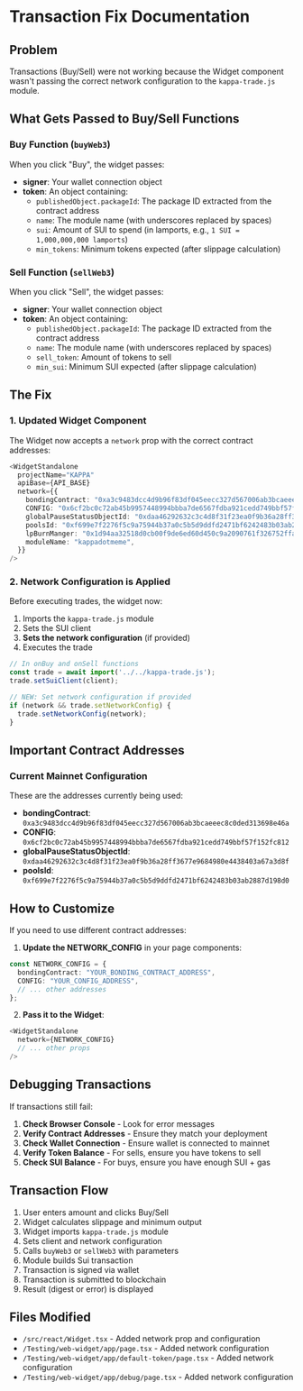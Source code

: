 # Transaction Fix Documentation

## Problem
Transactions (Buy/Sell) were not working because the Widget component wasn't passing the correct network configuration to the `kappa-trade.js` module.

## What Gets Passed to Buy/Sell Functions

### Buy Function (`buyWeb3`)
When you click "Buy", the widget passes:
- **signer**: Your wallet connection object
- **token**: An object containing:
  - `publishedObject.packageId`: The package ID extracted from the contract address
  - `name`: The module name (with underscores replaced by spaces)
  - `sui`: Amount of SUI to spend (in lamports, e.g., `1 SUI = 1,000,000,000 lamports`)
  - `min_tokens`: Minimum tokens expected (after slippage calculation)

### Sell Function (`sellWeb3`)
When you click "Sell", the widget passes:
- **signer**: Your wallet connection object
- **token**: An object containing:
  - `publishedObject.packageId`: The package ID extracted from the contract address
  - `name`: The module name (with underscores replaced by spaces)
  - `sell_token`: Amount of tokens to sell
  - `min_sui`: Minimum SUI expected (after slippage calculation)

## The Fix

### 1. Updated Widget Component
The Widget now accepts a `network` prop with the correct contract addresses:

```typescript
<WidgetStandalone
  projectName="KAPPA"
  apiBase={API_BASE}
  network={{
    bondingContract: "0xa3c9483dcc4d9b96f83df045eecc327d567006ab3bcaeeec8c0ded313698e46a",
    CONFIG: "0x6cf2bc0c72ab45b9957448994bbba7de6567fdba921cedd749bbf57f152fc812",
    globalPauseStatusObjectId: "0xdaa46292632c3c4d8f31f23ea0f9b36a28ff3677e9684980e4438403a67a3d8f",
    poolsId: "0xf699e7f2276f5c9a75944b37a0c5b5d9ddfd2471bf6242483b03ab2887d198d0",
    lpBurnManger: "0x1d94aa32518d0cb00f9de6ed60d450c9a2090761f326752ffad06b2e9404f845",
    moduleName: "kappadotmeme",
  }}
/>
```

### 2. Network Configuration is Applied
Before executing trades, the widget now:
1. Imports the `kappa-trade.js` module
2. Sets the SUI client
3. **Sets the network configuration** (if provided)
4. Executes the trade

```javascript
// In onBuy and onSell functions
const trade = await import('../../kappa-trade.js');
trade.setSuiClient(client);

// NEW: Set network configuration if provided
if (network && trade.setNetworkConfig) {
  trade.setNetworkConfig(network);
}
```

## Important Contract Addresses

### Current Mainnet Configuration
These are the addresses currently being used:
- **bondingContract**: `0xa3c9483dcc4d9b96f83df045eecc327d567006ab3bcaeeec8c0ded313698e46a`
- **CONFIG**: `0x6cf2bc0c72ab45b9957448994bbba7de6567fdba921cedd749bbf57f152fc812`
- **globalPauseStatusObjectId**: `0xdaa46292632c3c4d8f31f23ea0f9b36a28ff3677e9684980e4438403a67a3d8f`
- **poolsId**: `0xf699e7f2276f5c9a75944b37a0c5b5d9ddfd2471bf6242483b03ab2887d198d0`

## How to Customize

If you need to use different contract addresses:

1. **Update the NETWORK_CONFIG** in your page components:
```typescript
const NETWORK_CONFIG = {
  bondingContract: "YOUR_BONDING_CONTRACT_ADDRESS",
  CONFIG: "YOUR_CONFIG_ADDRESS",
  // ... other addresses
};
```

2. **Pass it to the Widget**:
```typescript
<WidgetStandalone 
  network={NETWORK_CONFIG}
  // ... other props
/>
```

## Debugging Transactions

If transactions still fail:

1. **Check Browser Console** - Look for error messages
2. **Verify Contract Addresses** - Ensure they match your deployment
3. **Check Wallet Connection** - Ensure wallet is connected to mainnet
4. **Verify Token Balance** - For sells, ensure you have tokens to sell
5. **Check SUI Balance** - For buys, ensure you have enough SUI + gas

## Transaction Flow

1. User enters amount and clicks Buy/Sell
2. Widget calculates slippage and minimum output
3. Widget imports `kappa-trade.js` module
4. Sets client and network configuration
5. Calls `buyWeb3` or `sellWeb3` with parameters
6. Module builds Sui transaction
7. Transaction is signed via wallet
8. Transaction is submitted to blockchain
9. Result (digest or error) is displayed

## Files Modified

- `/src/react/Widget.tsx` - Added network prop and configuration
- `/Testing/web-widget/app/page.tsx` - Added network configuration
- `/Testing/web-widget/app/default-token/page.tsx` - Added network configuration  
- `/Testing/web-widget/app/debug/page.tsx` - Added network configuration
